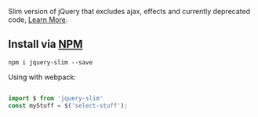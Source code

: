 Slim version of jQuery that excludes ajax, effects and currently deprecated code, [Learn More](https://blog.jquery.com/2016/06/09/jquery-3-0-final-released/).


Install via [NPM](https://www.npmjs.com/package/jquery-slim)
---

```
npm i jquery-slim --save
```

Using with webpack:

```js

import $ from 'jquery-slim'
const myStuff = $('select-stuff');

```
